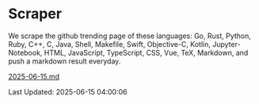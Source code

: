 # Scraper

We scrape the github trending page of these languages: Go, Rust, Python, Ruby, C++, C, Java, Shell, Makefile, Swift, Objective-C, Kotlin, Jupyter-Notebook, HTML, JavaScript, TypeScript, CSS, Vue, TeX, Markdown, and push a markdown result everyday.

[2025-06-15.md](https://github.com/yangwenmai/github-trending-backup/blob/master/2025-06-15.md)

Last Updated: 2025-06-15 04:00:06